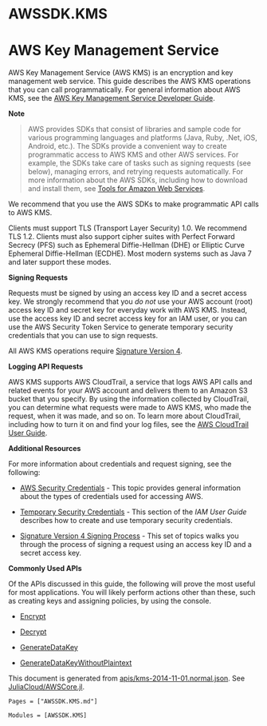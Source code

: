 # AWSSDK.KMS

# AWS Key Management Service

AWS Key Management Service (AWS KMS) is an encryption and key management web service. This guide describes the AWS KMS operations that you can call programmatically. For general information about AWS KMS, see the [AWS Key Management Service Developer Guide](http://docs.aws.amazon.com/kms/latest/developerguide/).

**Note**
> AWS provides SDKs that consist of libraries and sample code for various programming languages and platforms (Java, Ruby, .Net, iOS, Android, etc.). The SDKs provide a convenient way to create programmatic access to AWS KMS and other AWS services. For example, the SDKs take care of tasks such as signing requests (see below), managing errors, and retrying requests automatically. For more information about the AWS SDKs, including how to download and install them, see [Tools for Amazon Web Services](http://aws.amazon.com/tools/).

We recommend that you use the AWS SDKs to make programmatic API calls to AWS KMS.

Clients must support TLS (Transport Layer Security) 1.0. We recommend TLS 1.2. Clients must also support cipher suites with Perfect Forward Secrecy (PFS) such as Ephemeral Diffie-Hellman (DHE) or Elliptic Curve Ephemeral Diffie-Hellman (ECDHE). Most modern systems such as Java 7 and later support these modes.

**Signing Requests**

Requests must be signed by using an access key ID and a secret access key. We strongly recommend that you *do not* use your AWS account (root) access key ID and secret key for everyday work with AWS KMS. Instead, use the access key ID and secret access key for an IAM user, or you can use the AWS Security Token Service to generate temporary security credentials that you can use to sign requests.

All AWS KMS operations require [Signature Version 4](http://docs.aws.amazon.com/general/latest/gr/signature-version-4.html).

**Logging API Requests**

AWS KMS supports AWS CloudTrail, a service that logs AWS API calls and related events for your AWS account and delivers them to an Amazon S3 bucket that you specify. By using the information collected by CloudTrail, you can determine what requests were made to AWS KMS, who made the request, when it was made, and so on. To learn more about CloudTrail, including how to turn it on and find your log files, see the [AWS CloudTrail User Guide](http://docs.aws.amazon.com/awscloudtrail/latest/userguide/).

**Additional Resources**

For more information about credentials and request signing, see the following:

*   [AWS Security Credentials](http://docs.aws.amazon.com/general/latest/gr/aws-security-credentials.html) - This topic provides general information about the types of credentials used for accessing AWS.

*   [Temporary Security Credentials](http://docs.aws.amazon.com/IAM/latest/UserGuide/id_credentials_temp.html) - This section of the *IAM User Guide* describes how to create and use temporary security credentials.

*   [Signature Version 4 Signing Process](http://docs.aws.amazon.com/general/latest/gr/signature-version-4.html) - This set of topics walks you through the process of signing a request using an access key ID and a secret access key.

**Commonly Used APIs**

Of the APIs discussed in this guide, the following will prove the most useful for most applications. You will likely perform actions other than these, such as creating keys and assigning policies, by using the console.

*   [Encrypt](@ref)

*   [Decrypt](@ref)

*   [GenerateDataKey](@ref)

*   [GenerateDataKeyWithoutPlaintext](@ref)

This document is generated from
[apis/kms-2014-11-01.normal.json](https://github.com/aws/aws-sdk-js/blob/master/apis/kms-2014-11-01.normal.json).
See [JuliaCloud/AWSCore.jl](https://github.com/JuliaCloud/AWSCore.jl).

```@index
Pages = ["AWSSDK.KMS.md"]
```

```@autodocs
Modules = [AWSSDK.KMS]
```

